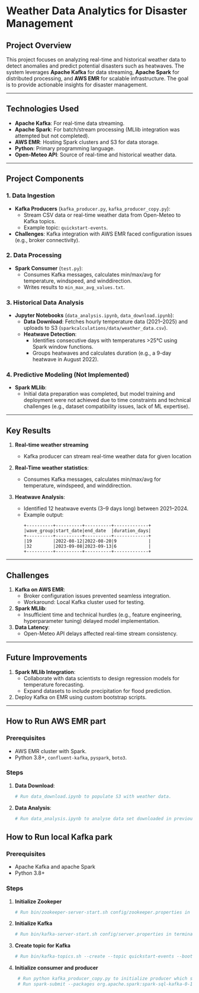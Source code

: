 # Weather Data Analytics for Disaster Management

## Project Overview
This project focuses on analyzing real-time and historical weather data to detect anomalies and predict potential disasters such as heatwaves. The system leverages **Apache Kafka** for data streaming, **Apache Spark** for distributed processing, and **AWS EMR** for scalable infrastructure. The goal is to provide actionable insights for disaster management.

---

## Technologies Used
- **Apache Kafka**: For real-time data streaming.
- **Apache Spark**: For batch/stream processing (MLlib integration was attempted but not completed).
- **AWS EMR**: Hosting Spark clusters and S3 for data storage.
- **Python**: Primary programming language.
- **Open-Meteo API**: Source of real-time and historical weather data.

---

## Project Components

### 1. Data Ingestion
- **Kafka Producers** (`kafka_producer.py`, `kafka_producer_copy.py`):
  - Stream CSV data or real-time weather data from Open-Meteo to Kafka topics.
  - Example topic: `quickstart-events`.
- **Challenges**: Kafka integration with AWS EMR faced configuration issues (e.g., broker connectivity).

### 2. Data Processing
- **Spark Consumer** (`test.py`):
  - Consumes Kafka messages, calculates min/max/avg for temperature, windspeed, and winddirection.
  - Writes results to `min_max_avg_values.txt`.

### 3. Historical Data Analysis
- **Jupyter Notebooks** (`data_analysis.ipynb`, `data_download.ipynb`):
  - **Data Download**: Fetches hourly temperature data (2021–2025) and uploads to S3 (`sparkcalculations/data/weather_data.csv`).
  - **Heatwave Detection**:
    - Identifies consecutive days with temperatures >25°C using Spark window functions.
    - Groups heatwaves and calculates duration (e.g., a 9-day heatwave in August 2022).

### 4. Predictive Modeling (Not Implemented)
- **Spark MLlib**:
  - Initial data preparation was completed, but model training and deployment were not achieved due to time constraints and technical challenges (e.g., dataset compatibility issues, lack of ML expertise).

---

## Key Results
1. **Real-time weather streaming**
   - Kafka producer can stream real-time weather data for given location
1. **Real-Time weather statistics**:
   - Consumes Kafka messages, calculates min/max/avg for temperature, windspeed, and winddirection.

2. **Heatwave Analysis**:
   - Identified 12 heatwave events (3–9 days long) between 2021–2024.
   - Example output:
     ```
     +----------+----------+----------+-------------+
     |wave_group|start_date|end_date  |duration_days|
     +----------+----------+----------+-------------+
     |19        |2022-08-12|2022-08-20|9            |
     |32        |2023-09-08|2023-09-13|6            |
     +----------+----------+----------+-------------+
     ```

---

## Challenges
1. **Kafka on AWS EMR**:
   - Broker configuration issues prevented seamless integration.
   - Workaround: Local Kafka cluster used for testing.
2. **Spark MLlib**:
   - Insufficient time and technical hurdles (e.g., feature engineering, hyperparameter tuning) delayed model implementation.
3. **Data Latency**:
   - Open-Meteo API delays affected real-time stream consistency.

---

## Future Improvements
1. **Spark MLlib Integration**:
   - Collaborate with data scientists to design regression models for temperature forecasting.
   - Expand datasets to include precipitation for flood prediction.
2. Deploy Kafka on EMR using custom bootstrap scripts.

---

## How to Run AWS EMR part
### Prerequisites
- AWS EMR cluster with Spark.
- Python 3.8+, `confluent-kafka`, `pyspark`, `boto3`.

### Steps
1. **Data Download**:
   ```bash
   # Run data_download.ipynb to populate S3 with weather data.

2. **Data Analysis**:
   ```bash
   # Run data_analysis.ipynb to analyse data set downloaded in previous step

## How to Run local Kafka park
### Prerequisites
- Apache Kafka and apache Spark
- Python 3.8+

### Steps
1. **Initialize Zookeper**
   ```bash
   # Run bin/zookeeper-server-start.sh config/zookeeper.properties in terminal inside folder with Kafka to initialize Zookeper


2. **Initialize Kafka**
   ```bash
   # Run bin/kafka-server-start.sh config/server.properties in terminal inside folder with Kafka to initialize Kafka

3. **Create topic for Kafka**
    ```bash
    # Run bin/kafka-topics.sh --create --topic quickstart-events --bootstrap-server localhost:9092 to create topic which will be used to comunicate betwean producer and consumer
4. **Initialize consumer and producer**
   ```bash
    # Run python kafka_producer_copy.py to initialize producer which stream real-time data from website or python kafka_producer.py to initialize producer which stram next samples from given csb
    # Run spark-submit --packages org.apache.spark:spark-sql-kafka-0-10_2.12:3.5.4 test.py to initialize consumer


